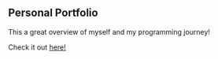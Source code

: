 ## Personal Portfolio

This a great overview of myself and my programming journey!

Check it out [here!](https://www.connorholm.com/)
